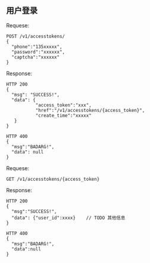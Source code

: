 用户登录
--------

Requese:
```
POST /v1/accesstokens/
{
  "phone":"135xxxxx",
  "password":"xxxxxx",
  "captcha":"xxxxxx"
}
```

Response:
```
HTTP 200
{
  "msg": "SUCCESS!",
  "data": {
           "access_token":"xxx",
           "href":"/v1/accesstokens/{access_token}",
           "create_time":"xxxxx"
   }
}
```
```
HTTP 400
{
  "msg":"BADARG!",
  "data": null
}
```





Requese:
```
GET /v1/accesstokens/{access_token}
```

Response:
```
HTTP 200
{
  "msg":"SUCCESS!",
  "data": {"user_id":xxxx}    // TODO 其他信息
}

```
```
HTTP 400
{
  "msg":"BADARG!",
  "data":null
}
```
